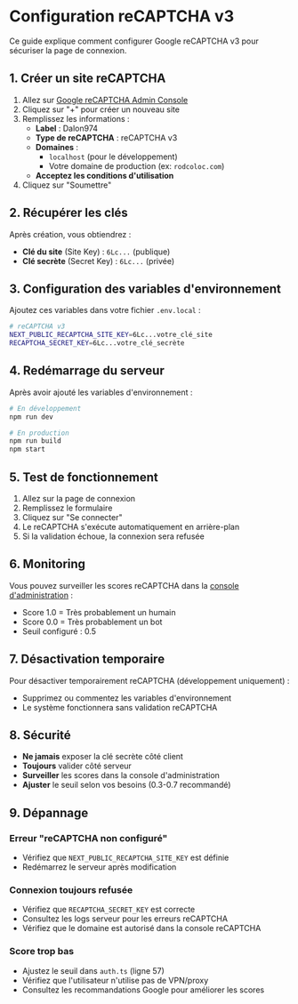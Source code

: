 # Configuration reCAPTCHA v3

Ce guide explique comment configurer Google reCAPTCHA v3 pour sécuriser la page de connexion.

## 1. Créer un site reCAPTCHA

1. Allez sur [Google reCAPTCHA Admin Console](https://www.google.com/recaptcha/admin)
2. Cliquez sur "+" pour créer un nouveau site
3. Remplissez les informations :
   - **Label** : Dalon974
   - **Type de reCAPTCHA** : reCAPTCHA v3
   - **Domaines** : 
     - `localhost` (pour le développement)
     - Votre domaine de production (ex: `rodcoloc.com`)
   - **Acceptez les conditions d'utilisation**
4. Cliquez sur "Soumettre"

## 2. Récupérer les clés

Après création, vous obtiendrez :
- **Clé du site** (Site Key) : `6Lc...` (publique)
- **Clé secrète** (Secret Key) : `6Lc...` (privée)

## 3. Configuration des variables d'environnement

Ajoutez ces variables dans votre fichier `.env.local` :

```bash
# reCAPTCHA v3
NEXT_PUBLIC_RECAPTCHA_SITE_KEY=6Lc...votre_clé_site
RECAPTCHA_SECRET_KEY=6Lc...votre_clé_secrète
```

## 4. Redémarrage du serveur

Après avoir ajouté les variables d'environnement :

```bash
# En développement
npm run dev

# En production
npm run build
npm start
```

## 5. Test de fonctionnement

1. Allez sur la page de connexion
2. Remplissez le formulaire
3. Cliquez sur "Se connecter"
4. Le reCAPTCHA s'exécute automatiquement en arrière-plan
5. Si la validation échoue, la connexion sera refusée

## 6. Monitoring

Vous pouvez surveiller les scores reCAPTCHA dans la [console d'administration](https://www.google.com/recaptcha/admin) :
- Score 1.0 = Très probablement un humain
- Score 0.0 = Très probablement un bot
- Seuil configuré : 0.5

## 7. Désactivation temporaire

Pour désactiver temporairement reCAPTCHA (développement uniquement) :
- Supprimez ou commentez les variables d'environnement
- Le système fonctionnera sans validation reCAPTCHA

## 8. Sécurité

- **Ne jamais** exposer la clé secrète côté client
- **Toujours** valider côté serveur
- **Surveiller** les scores dans la console d'administration
- **Ajuster** le seuil selon vos besoins (0.3-0.7 recommandé)

## 9. Dépannage

### Erreur "reCAPTCHA non configuré"
- Vérifiez que `NEXT_PUBLIC_RECAPTCHA_SITE_KEY` est définie
- Redémarrez le serveur après modification

### Connexion toujours refusée
- Vérifiez que `RECAPTCHA_SECRET_KEY` est correcte
- Consultez les logs serveur pour les erreurs reCAPTCHA
- Vérifiez que le domaine est autorisé dans la console reCAPTCHA

### Score trop bas
- Ajustez le seuil dans `auth.ts` (ligne 57)
- Vérifiez que l'utilisateur n'utilise pas de VPN/proxy
- Consultez les recommandations Google pour améliorer les scores

